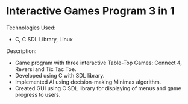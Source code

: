 # Interactive Games Program 3 in 1
Technologies Used:
* C, C SDL Library, Linux

Description:
* Game program with three interactive Table-Top Games: Connect 4, Reversi and Tic Tac Toe. 
* Developed using C with SDL library. 
* Implemented AI using decision-making Minimax algorithm. 
* Created GUI using C SDL library for displaying of menus and game progress to users.
